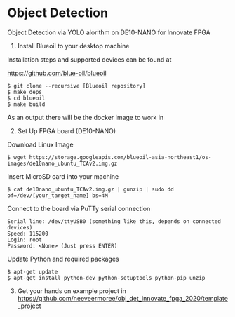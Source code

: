 # Object Detection

Object Detection via YOLO alorithm on DE10-NANO for Innovate FPGA

1) Install Blueoil to your desktop machine

Installation steps and supported devices can be found at

https://github.com/blue-oil/blueoil

```
$ git clone --recursive [Blueoil repository]
$ make deps
$ cd blueoil
$ make build
```
As an output there will be the docker image to work in

2) Set Up FPGA board (DE10-NANO)

Download Linux Image

```
$ wget https://storage.googleapis.com/blueoil-asia-northeast1/os-images/de10nano_ubuntu_TCAv2.img.gz
```

Insert MicroSD card into your machine

```
$ cat de10nano_ubuntu_TCAv2.img.gz | gunzip | sudo dd of=/dev/[your_target_name] bs=4M
```

Connect to the board via PuTTy serial connection

```
Serial line: /dev/ttyUSB0 (something like this, depends on connected devices)
Speed: 115200
Login: root
Password: <None> (Just press ENTER)
```

Update Python and required packages

```
$ apt-get update
$ apt-get install python-dev python-setuptools python-pip unzip
``` 

3) Get your hands on example project in https://github.com/neeveermoree/obj_det_innovate_fpga_2020/template_project
